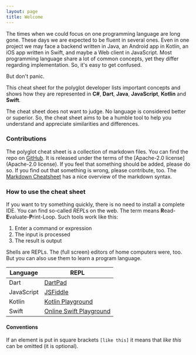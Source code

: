 ```yaml
---
layout: page
title: Welcome
---
```


The times when we could focus on one programming language are long gone. These days we are expected to be fluent in several ones. Even in one project we may face a backend written in Java, an Android app in Kotlin, an iOS app written in Swift, and maybe a Web client in JavaScript. Most programming language share a lot of common concepts, yet they differ regarding implementation. So, it's easy to get confused. 

But don't panic. 

This cheat sheet for the polyglot developer lists important concepts and shows how they are represented in **C#**, **Dart**, **Java**, **JavaScript**, **Kotlin** and **Swift**. 

The cheat sheet does not want to judge. No language is considered better or superior. So, the cheat sheet aims to be a humble tool to help you understand and appreciate similarities and differences. 

### Contributions

The polyglot cheat sheet is a collection of markdown files. You can find the repo on [GitHub](https://github.com/tkuenneth/polyglot_cheatsheet). It is released under the terms of the [Apache-2.0 license](Apache-2.0 license). If you feel that something should be added, please do so. If you find out that something is wrong, please contribute, too. The [Markdown Cheatsheet](https://github.com/adam-p/markdown-here/wiki/Markdown-Cheatsheet) has a nice overview of the markdown syntax.

### How to use the cheat sheet

If you want to try something quickly, there is no need to install a complete IDE. You can find so-called *REPL*s on the web. The term means **R**ead-**E**valuate-**P**rint-Loop. Such tools work like this:

1. Enter a command or expression
2. The input is processed
3. The result is output

Shells are REPLs. The (full screen) editors of home computers were, too. But you can also use them to learn a program language.

|Language|REPL|
|-|-|
|Dart|[DartPad](https://dartpad.dev/)|
|JavaScript|[JSFiddle](https://jsfiddle.net/)|
|Kotlin|[Kotlin Playground](https://play.kotlinlang.org/)|
|Swift|[Online Swift Playground](http://online.swiftplayground.run/)|

#### Conventions

If an element is put in square brackets `[like this]` it means that *like this* can be omitted (it is optional).
